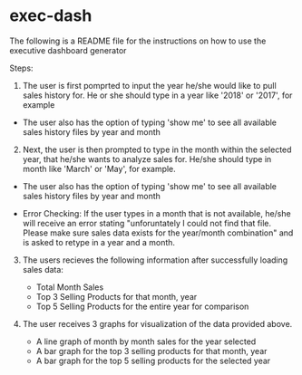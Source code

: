 # exec-dash
The following is a README file for the instructions on how to use the executive dashboard generator

Steps:
1. The user is first pomprted to input the year he/she would like to pull sales history for.
He or she should type in a year like '2018' or '2017', for example
* The user also has the option of typing 'show me' to see all available sales history files by year and month

2. Next, the user is then prompted to type in the month within the selected year, that he/she wants to analyze sales for.
He/she should type in month like 'March' or 'May', for example.

* The user also has the option of typing 'show me' to see all available sales history files by year and month

* Error Checking: If the user types in a month that is not available, he/she will receive an error stating
"unforuntately I could not find that file. Please make sure sales data exists for the year/month combination" and is 
asked to retype in a year and a month.

3. The users recieves the following information after successfully loading sales data:
    * Total Month Sales
    * Top 3 Selling Products for that month, year
    * Top 5 Selling Products for the entire year for comparison

4. The user receives 3 graphs for visualization of the data provided above.
    * A line graph of month by month sales for the year selected
    * A bar graph for the top 3 selling products for that month, year
    * A bar graph for the top 5 selling products for the selected year

